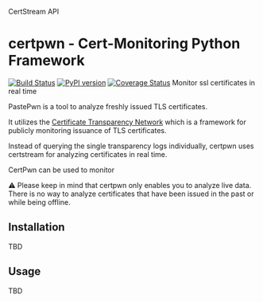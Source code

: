 CertStream API

# certpwn - Cert-Monitoring Python Framework
[![Build Status](https://travis-ci.com/d-Rickyy-b/certpwn.svg?branch=master)](https://travis-ci.com/d-Rickyy-b/certpwn)
[![PyPI version](https://badge.fury.io/py/certpwn.svg)](https://badge.fury.io/py/certpwn)
[![Coverage Status](https://coveralls.io/repos/github/d-Rickyy-b/certpwn/badge.svg?branch=master)](https://coveralls.io/github/d-Rickyy-b/certpwn?branch=master)
Monitor ssl certificates in real time

PastePwn is a tool to analyze freshly issued TLS certificates.

It utilizes the [Certificate Transparency Network](https://www.certificate-transparency.org/what-is-ct) which is a framework for publicly monitoring
 issuance of TLS certificates. 


Instead of querying the single transparency logs individually, certpwn uses certstream for analyzing certificates in real time.


CertPwn can be used to monitor 

⚠ Please keep in mind that certpwn only enables you to analyze live data. There is no way to analyze certificates that have been issued in the past or while
 being offline.

## Installation
TBD

## Usage
TBD


